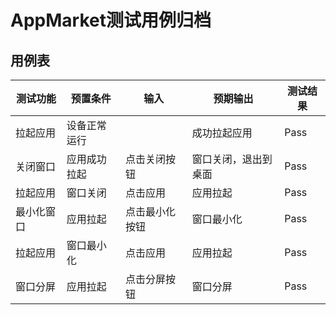# AppMarket测试用例归档

## 用例表

|测试功能|预置条件|输入|预期输出|测试结果|
|--------------------------------|--------------------------------|--------------------------------|--------------------------------|--------------------------------|
|拉起应用|	设备正常运行|		|成功拉起应用|Pass|
|关闭窗口|	应用成功拉起|	   点击关闭按钮|窗口关闭，退出到桌面|Pass|
|拉起应用|	窗口关闭|	   点击应用|应用拉起|Pass|
|最小化窗口|	应用拉起|	   点击最小化按钮|窗口最小化|Pass|
|拉起应用|	窗口最小化|	   点击应用|应用拉起|Pass|
|窗口分屏|	应用拉起|	   点击分屏按钮|窗口分屏|Pass|